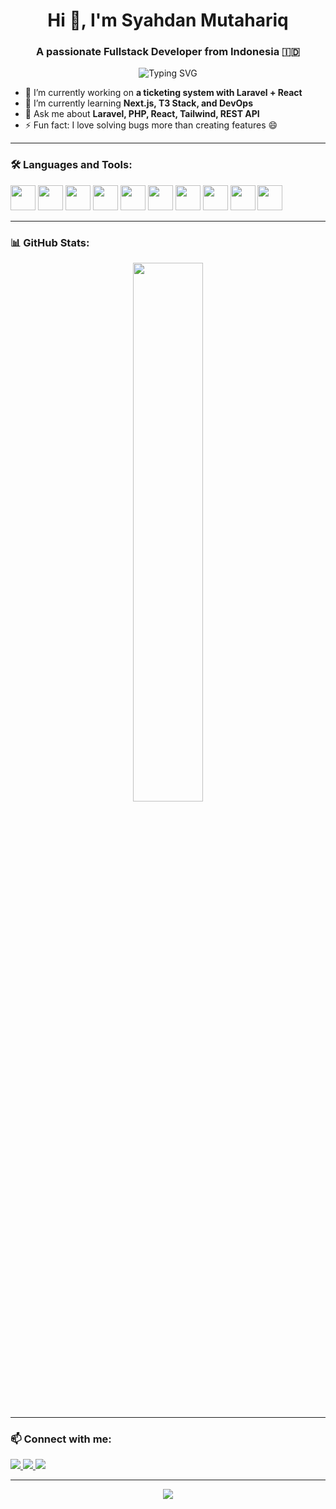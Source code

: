 <h1 align="center">Hi 👋, I'm Syahdan Mutahariq</h1>
<h3 align="center">A passionate Fullstack Developer from Indonesia 🇮🇩</h3>


<p align="center">
  <img src="https://readme-typing-svg.herokuapp.com?font=Fira+Code&size=22&pause=1000&center=true&vCenter=true&width=500&lines=Fullstack+Developer;Laravel+%2B+React+Enthusiast;Open+Source+Contributor" alt="Typing SVG" />
</p>

- 🔭 I’m currently working on **a ticketing system with Laravel + React**
- 🌱 I’m currently learning **Next.js, T3 Stack, and DevOps**
- 💬 Ask me about **Laravel, PHP, React, Tailwind, REST API**
- ⚡ Fun fact: I love solving bugs more than creating features 😄

---

### 🛠️ Languages and Tools:
<p align="left">
  <img src="https://cdn.jsdelivr.net/gh/devicons/devicon/icons/php/php-original.svg" width="40" />
<img src="https://cdn.jsdelivr.net/gh/devicons/devicon/icons/laravel/laravel-original.svg" width="40" />
  <img src="https://cdn.jsdelivr.net/gh/devicons/devicon/icons/javascript/javascript-original.svg" width="40" />
  <img src="https://cdn.jsdelivr.net/gh/devicons/devicon/icons/react/react-original.svg" width="40" />
  <img src="https://cdn.jsdelivr.net/gh/devicons/devicon/icons/nextjs/nextjs-original.svg" width="40" />
  <img src="https://cdn.jsdelivr.net/gh/devicons/devicon/icons/mysql/mysql-original.svg" width="40" />
  <img src="https://cdn.jsdelivr.net/gh/devicons/devicon/icons/nodejs/nodejs-original.svg" width="40" />
  <img src="https://cdn.jsdelivr.net/gh/devicons/devicon/icons/git/git-original.svg" width="40" />
  <img src="https://cdn.jsdelivr.net/gh/devicons/devicon/icons/docker/docker-original.svg" width="40" />
  <img src="https://cdn.jsdelivr.net/gh/devicons/devicon/icons/figma/figma-original.svg" width="40" />
</p>

---

### 📊 GitHub Stats:
<p align="center">
  <img src="https://github-readme-stats.vercel.app/api?username=adansyah&show_icons=true&theme=tokyonight" width="47%" />
  
</p>

---

### 📫 Connect with me:
<p>
  <a href="https://www.linkedin.com/in/adansyah/" target="_blank">
    <img src="https://img.shields.io/badge/LinkedIn-0077B5?style=for-the-badge&logo=linkedin" />
  </a>
  <a href="mailto:adansyah225@gmail.com">
    <img src="https://img.shields.io/badge/Gmail-D14836?style=for-the-badge&logo=gmail" />
  </a>
  <a href="https://my-portfolio-syahdan.vercel.app/" target="_blank">
    <img src="https://img.shields.io/badge/Website-000?style=for-the-badge&logo=About.me&logoColor=white" />
  </a>
</p>

---

<!-- Tampilkan kontribusi graf -->
<p align="center">
  <img src="https://github-readme-activity-graph.vercel.app/graph?username=adansyah&theme=tokyo-night" />
</p>
